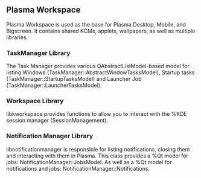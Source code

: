 ## Plasma Workspace

Plasma Workspace is used as the base for Plasma Desktop, Mobile, and Bigscreen.
It contains shared KCMs, applets, wallpapers, as well as multiple libraries.

### TaskManager Library

The Task Manager provides various QAbstractListModel-based model for listing
Windows (TaskManager::AbstractWindowTasksModel), Startup tasks (TaskManager::StartupTasksModel) and Launcher
Job (TaskManager::LauncherTasksModel).

### Workspace Library

libkworkspace provides functions to allow you to interact with the
%KDE session manager (SessionManagement).

### Notification Manager Library

libnotificationmanager is responsible for listing notifications, closing them
and interacting with them in Plasma. This class provides a %Qt model for jobs:
NotificationManager::JobsModel. As well as a %Qt model for notifications and
jobs: NotificationManager::Notifications.
